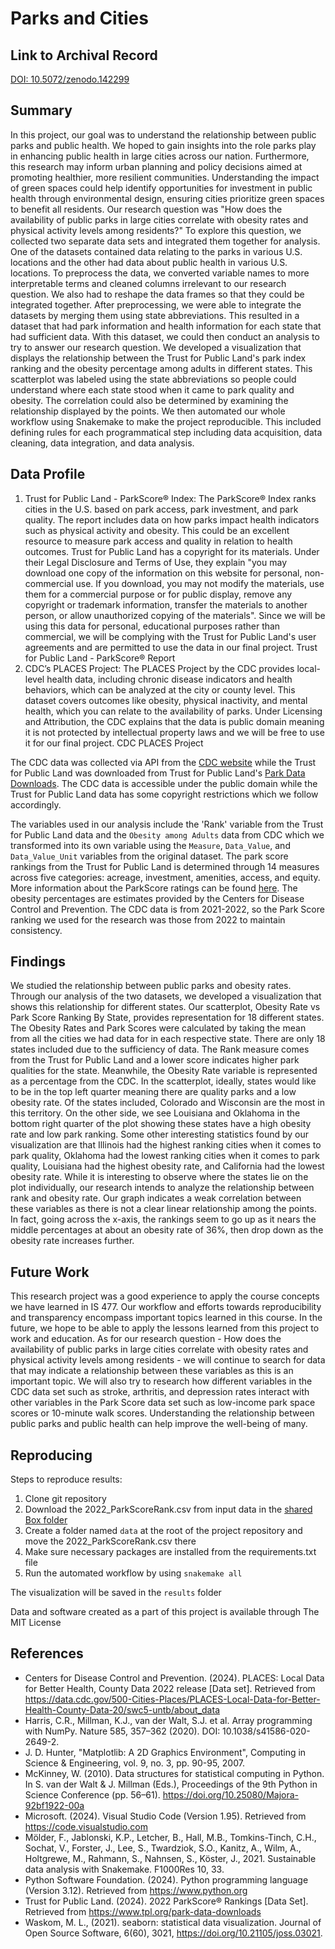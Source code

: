 # Parks and Cities

## Link to Archival Record
[DOI: 10.5072/zenodo.142299](https://sandbox.zenodo.org/records/142299)

## Summary

  In this project, our goal was to understand the relationship between public parks and public health.  We hoped to gain insights into the role parks play in enhancing public health in large cities across our nation. Furthermore, this research may inform urban planning and policy decisions aimed at promoting healthier, more resilient communities. Understanding the impact of green spaces could help identify opportunities for investment in public health through environmental design, ensuring cities prioritize green spaces to benefit all residents. 
  Our research question was "How does the availability of public parks in large cities correlate with obesity rates and physical activity levels among residents?" To explore this question, we collected two separate data sets and integrated them together for analysis. One of the datasets contained data relating to the parks in various U.S. locations and the other had data about public health in various U.S. locations. 
  To preprocess the data, we converted variable names to more interpretable terms and cleaned columns irrelevant to our research question. We also had to reshape the data frames so that they could be integrated together. After preprocessing, we were able to integrate the datasets by merging them using state abbreviations. This resulted in a dataset that had park information and health information for each state that had sufficient data. With this dataset, we could then conduct an analysis to try to answer our research question. 
  We developed a visualization that displays the relationship between the Trust for Public Land's park index ranking and the obesity percentage among adults in different states. This scatterplot was labeled using the state abbreviations so people could understand where each state stood when it came to park quality and obesity. The correlation could also be determined by examining the relationship displayed by the points. We then automated our whole workflow using Snakemake to make the project reproducible. This included defining rules for each programmatical step including data acquisition, data cleaning, data integration, and data analysis.

## Data Profile

1. Trust for Public Land - ParkScore® Index: The ParkScore® Index ranks cities in the U.S. based on park access, park investment, and park quality. The report includes data on how parks impact health indicators such as physical activity and obesity. This could be an excellent resource to measure park access and quality in relation to health outcomes. Trust for Public Land has a copyright for its materials. Under their Legal Disclosure and Terms of Use, they explain "you may download one copy of the information on this website for personal, non-commercial use. If you download, you may not modify the materials, use them for a commercial purpose or for public display, remove any copyright or trademark information, transfer the materials to another person, or allow unauthorized copying of the materials". Since we will be using this data for personal, educational purposes rather than commercial, we will be complying with the Trust for Public Land's user agreements and are permitted to use the data in our final project. Trust for Public Land - ParkScore® Report
2. CDC’s PLACES Project: The PLACES Project by the CDC provides local-level health data, including chronic disease indicators and health behaviors, which can be analyzed at the city or county level. This dataset covers outcomes like obesity, physical inactivity, and mental health, which you can relate to the availability of parks. Under Licensing and Attribution, the CDC explains that the data is public domain meaning it is not protected by intellectual property laws and we will be free to use it for our final project. CDC PLACES Project

The CDC data was collected via API from the [CDC website](https://data.cdc.gov/500-Cities-Places/PLACES-Local-Data-for-Better-Health-County-Data-20/swc5-untb/about_data) while the Trust for Public Land was downloaded from Trust for Public Land's [Park Data Downloads](https://www.tpl.org/park-data-downloads). The CDC data is accessible under the public domain while the Trust for Public Land data has some copyright restrictions which we follow accordingly.

The variables used in our analysis include the 'Rank' variable from the Trust for Public Land data and the `Obesity among Adults` data from CDC which we transformed into its own variable using the `Measure`, `Data_Value`, and `Data_Value_Unit` variables from the original dataset. The park score rankings from the Trust for Public Land is determined through 14 measures across five categories: acreage, investment, amenities, access, and equity. More information about the ParkScore ratings can be found [here](https://www.tpl.org/parkscore/rankings). The obesity percentages are estimates provided by the Centers for Disease Control and Prevention. The CDC data is from 2021-2022, so the Park Score ranking we used for the research was those from 2022 to maintain consistency.

## Findings 
We studied the relationship between public parks and obesity rates. Through our analysis of the two datasets, we developed a visualization that shows this relationship for different states. Our scatterplot, Obesity Rate vs Park Score Ranking By State, provides representation for 18 different states. The Obesity Rates and Park Scores were calculated by taking the mean from all the cities we had data for in each respective state. There are only 18 states included due to the sufficiency of data. The Rank measure comes from the Trust for Public Land and a lower score indicates higher park qualities for the state. Meanwhile, the Obesity Rate variable is represented as a percentage from the CDC. In the scatterplot, ideally, states would like to be in the top left quarter meaning there are quality parks and a low obesity rate. Of the states included, Colorado and Wisconsin are the most in this territory. On the other side, we see Louisiana and Oklahoma in the bottom right quarter of the plot showing these states have a high obesity rate and low park ranking. Some other interesting statistics found by our visualization are that Illinois had the highest ranking cities when it comes to park quality, Oklahoma had the lowest ranking cities when it comes to park quality, Louisiana had the highest obesity rate, and California had the lowest obesity rate. While it is interesting to observe where the states lie on the plot individually, our research intends to analyze the relationship between rank and obesity rate. Our graph indicates a weak correlation between these variables as there is not a clear linear relationship among the points. In fact, going across the x-axis, the rankings seem to go up as it nears the middle percentages at about an obesity rate of 36%, then drop down as the obesity rate increases further.

## Future Work
This research project was a good experience to apply the course concepts we have learned in IS 477. Our workflow and efforts towards reproducibility and transparency encompass important topics learned in this course. In the future, we hope to be able to apply the lessons learned from this project to work and education. As for our research question - How does the availability of public parks in large cities correlate with obesity rates and physical activity levels among residents - we will continue to search for data that may indicate a relationship between these variables as this is an important topic. We will also try to research how different variables in the CDC data set such as stroke, arthritis, and depression rates interact with other variables in the Park Score data set such as low-income park space scores or 10-minute walk scores. Understanding the relationship between public parks and public health can help improve the well-being of many.
## Reproducing

Steps to reproduce results:

1. Clone git repository
2. Download the 2022_ParkScoreRank.csv from input data in the [shared Box folder](https://uofi.app.box.com/folder/297795295066)
3. Create a folder named ```data``` at the root of the project repository and move the 2022_ParkScoreRank.csv there
4. Make sure necessary packages are installed from the requirements.txt file
5. Run the automated workflow by using ```snakemake all```

The visualization will be saved in the ```results``` folder

Data and software created as a part of this project is available through The MIT License

## References
* Centers for Disease Control and Prevention. (2024). PLACES: Local Data for Better Health, County Data 2022 release [Data set]. Retrieved from https://data.cdc.gov/500-Cities-Places/PLACES-Local-Data-for-Better-Health-County-Data-20/swc5-untb/about_data
* Harris, C.R., Millman, K.J., van der Walt, S.J. et al. Array programming with NumPy. Nature 585, 357–362 (2020). DOI: 10.1038/s41586-020-2649-2.
* J. D. Hunter, "Matplotlib: A 2D Graphics Environment", Computing in Science & Engineering, vol. 9, no. 3, pp. 90-95, 2007.
* McKinney, W. (2010). Data structures for statistical computing in Python. In S. van der Walt & J. Millman (Eds.), Proceedings of the 9th Python in Science Conference (pp. 56–61). https://doi.org/10.25080/Majora-92bf1922-00a
* Microsoft. (2024). Visual Studio Code (Version 1.95). Retrieved from https://code.visualstudio.com
* Mölder, F., Jablonski, K.P., Letcher, B., Hall, M.B., Tomkins-Tinch, C.H., Sochat, V., Forster, J., Lee, S., Twardziok, S.O., Kanitz, A., Wilm, A., Holtgrewe, M., Rahmann, S., Nahnsen, S., Köster, J., 2021. Sustainable data analysis with Snakemake. F1000Res 10, 33.
* Python Software Foundation. (2024). Python programming language (Version 3.12). Retrieved from https://www.python.org
* Trust for Public Land. (2024). 2022 ParkScore® Rankings [Data Set]. Retrieved from https://www.tpl.org/park-data-downloads
* Waskom, M. L., (2021). seaborn: statistical data visualization. Journal of Open Source Software, 6(60), 3021, https://doi.org/10.21105/joss.03021.
